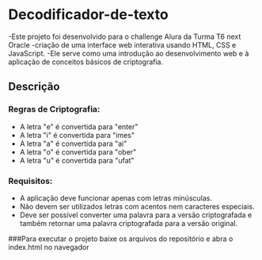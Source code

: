 # Decodificador-de-texto
-Este projeto foi desenvolvido para o challenge Alura da Turma T6 next Oracle
-criação de uma interface web interativa usando HTML, CSS e JavaScript. 
-Ele serve como uma introdução ao desenvolvimento web e à aplicação de conceitos básicos de criptografia.

## Descrição

### Regras de Criptografia:

- A letra "e" é convertida para "enter"
- A letra "i" é convertida para "imes"
- A letra "a" é convertida para "ai"
- A letra "o" é convertida para "ober"
- A letra "u" é convertida para "ufat"

### Requisitos:

- A aplicação deve funcionar apenas com letras minúsculas.
- Não devem ser utilizados letras com acentos nem caracteres especiais.
- Deve ser possível converter uma palavra para a versão criptografada e também retornar uma palavra criptografada para a versão original.

###Para executar o projeto baixe os arquivos do repositório e abra o index.html no navegador


